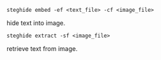 ```
steghide embed -ef <text_file> -cf <image_file>
```
hide text into image.
```
steghide extract -sf <image_file>
```
retrieve text from image.